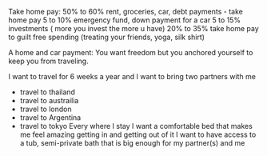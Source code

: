 
Take home pay: 
50% to 60% rent, groceries, car, debt payments - take home pay
5 to 10% emergency fund, down payment for a car
5 to 15% investments ( more you invest the more u have)
20% to 35% take home pay to guilt free spending (treating your friends, yoga, silk shirt)


A home and car payment: You want freedom but you anchored yourself to keep you from traveling. 

I want to travel for 6 weeks a year and I want to bring two partners with me 
- travel to thailand
- travel to austrailia
- travel to london
- travel to Argentina
- travel to tokyo 
  Every where I stay I want a comfortable bed that makes me feel amazing getting in and getting out of it
  I want to have access to a tub, semi-private bath that is big enough for my partner(s) and me
  